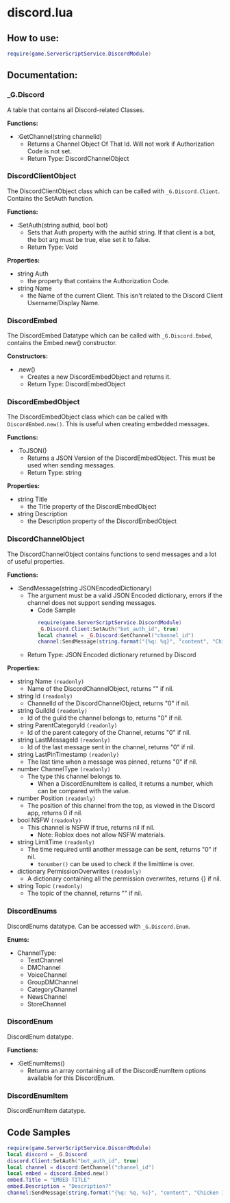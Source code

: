 # discord.lua

## How to use:

```lua
require(game.ServerScriptService.DiscordModule)
```
## Documentation:

### \_G.Discord
A table that contains all Discord-related Classes.

**Functions:**

  * :GetChannel(string channelid)
    * Returns a Channel Object Of That Id. Will not work if Authorization Code is not set.
    * Return Type: DiscordChannelObject

### DiscordClientObject
The DiscordClientObject class which can be called with `_G.Discord.Client`. Contains the SetAuth function.

**Functions:**

  * :SetAuth(string authid, bool bot)
    * Sets that Auth property with the authid string. If that client is a bot, the bot arg must be true, else set it to false.
    * Return Type: Void

**Properties:**

  * string Auth
    * the property that contains the Authorization Code.
  * string Name
    * the Name of the current Client. This isn't related to the Discord Client Username/Display Name.

### DiscordEmbed
The DiscordEmbed Datatype which can be called with `_G.Discord.Embed`, contains the Embed.new() constructor.

**Constructors:**

  * .new()
    * Creates a new DiscordEmbedObject and returns it.
    * Return Type: DiscordEmbedObject

### DiscordEmbedObject
The DiscordEmbedObject class which can be called with `DiscordEmbed.new()`. This is useful when creating embedded messages.

**Functions:**
  * :ToJSON()
    * Returns a JSON Version of the DiscordEmbedObject. This must be used when sending messages.
    * Return Type: string

**Properties:**
  * string Title
    * the Title property of the DiscordEmbedObject
  * string Description
    * the Description property of the DiscordEmbedObject

### DiscordChannelObject
The DiscordChannelObject contains functions to send messages and a lot of useful properties.

**Functions:**
  * :SendMessage(string JSONEncodedDictionary)
    * The argument must be a valid JSON Encoded dictionary, errors if the channel does not support sending messages.
      * Code Sample
        ```lua
        require(game.ServerScriptService.DiscordModule)
        _G.Discord.Client:SetAuth("bot_auth_id", true)
        local channel = _G.Discord:GetChannel("channel_id")
        channel:SendMessage(string.format("{%q: %q}", "content", "Chicken Ice Cream"))
        ```
    * Return Type: JSON Encoded dictionary returned by Discord

**Properties:**
  * string Name `(readonly)`
    * Name of the DiscordChannelObject, returns "" if nil.
  * string Id `(readonly)`
    * ChannelId of the DiscordChannelObject, returns "0" if nil.
  * string GuildId `(readonly)`
    * Id of the guild the channel belongs to, returns "0" if nil.
  * string ParentCategoryId `(readonly)`
    * Id of the parent category of the Channel, returns "0" if nil.
  * string LastMessageId `(readonly)`
    * Id of the last message sent in the channel, returns "0" if nil.
  * string LastPinTimestamp `(readonly)`
    * The last time when a message was pinned, returns "0" if nil.
  * number ChannelType `(readonly)`
    * The type this channel belongs to.
      * When a DiscordEnumItem is called, it returns a number, which can be compared with the value.
  * number Position `(readonly)`
    * The position of this channel from the top, as viewed in the Discord app, returns 0 if nil.
  * bool NSFW `(readonly)`
    * This channel is NSFW if true, returns nil if nil.
      * Note: Roblox does not allow NSFW materials.
  * string LimitTime `(readonly)`
    * The time required until another message can be sent, returns "0" if nil.
      * `tonumber()` can be used to check if the limittime is over.
  * dictionary PermissionOverwrites `(readonly)`
    * A dictionary containing all the permission overwrites, returns {} if nil.
  * string Topic `(readonly)`
    * The topic of the channel, returns "" if nil.

### DiscordEnums
DiscordEnums datatype. Can be accessed with `_G.Discord.Enum`.

**Enums:**
  * ChannelType:
    * TextChannel
    * DMChannel
    * VoiceChannel
    * GroupDMChannel
    * CategoryChannel
    * NewsChannel
    * StoreChannel

### DiscordEnum
DiscordEnum datatype.

**Functions:**
  * :GetEnumItems()
    * Returns an array containing all of the DiscordEnumItem options available for this DiscordEnum.

### DiscordEnumItem
DiscordEnumItem datatype.

## Code Samples
```lua
require(game.ServerScriptService.DiscordModule)
local discord = _G.Discord
discord.Client:SetAuth("bot_auth_id", true)
local channel = discord:GetChannel("channel_id")
local embed = discord.Embed.new()
embed.Title = "EMBED TITLE"
embed.Description = "Description?"
channel:SendMessage(string.format("{%q: %q, %s}", "content", "Chicken Ice Cream", embed:ToJSON()))
```

